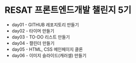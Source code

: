 # RESAT 프론트엔드개발 챌린지 5기

- day01 - GITHUB 레포지토리 만들기
- day02 - 타이머 만들기
- day03 - TO-DO 리스트 만들기
- day04 - 캘린더 만들기
- day05 - HTML, CSS 메인페이지 클론
- day06 - 이미지 슬라이드(캐러셀) 만들기
